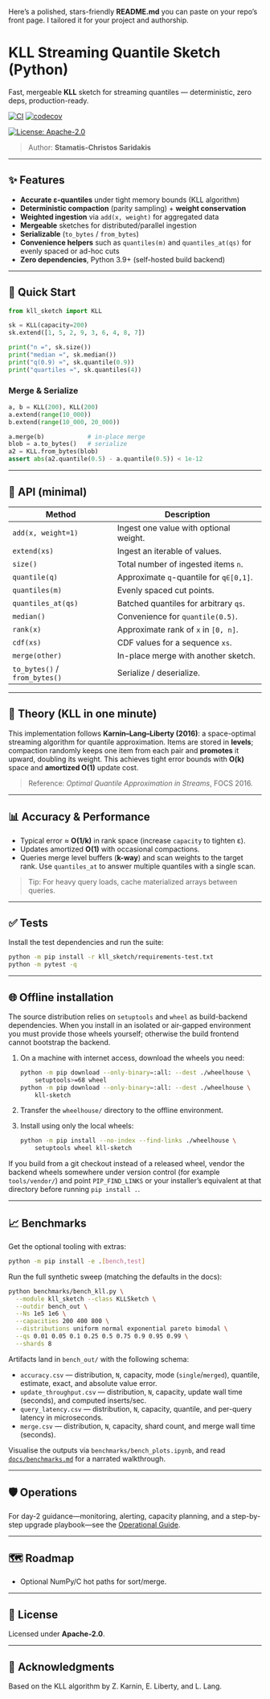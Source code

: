 Here’s a polished, stars-friendly **README.md** you can paste on your repo’s front page. I tailored it for your project and authorship.


# KLL Streaming Quantile Sketch (Python)
Fast, mergeable **KLL** sketch for streaming quantiles — deterministic, zero deps, production-ready.

[![CI](https://github.com/SaridakisStamatisChristos/kll_sketch/actions/workflows/ci.yml/badge.svg)](https://github.com/SaridakisStamatisChristos/kll_sketch/actions/workflows/ci.yml)
[![codecov](https://codecov.io/gh/SaridakisStamatisChristos/kll_sketch/branch/main/graph/badge.svg)](https://codecov.io/gh/SaridakisStamatisChristos/kll_sketch)

[![License: Apache-2.0](https://img.shields.io/badge/License-Apache--2.0-blue.svg)](LICENSE)

> Author: **Stamatis-Christos Saridakis**

---

## ✨ Features
- **Accurate ε-quantiles** under tight memory bounds (KLL algorithm)
- **Deterministic compaction** (parity sampling) + **weight conservation**
- **Weighted ingestion** via `add(x, weight)` for aggregated data
- **Mergeable** sketches for distributed/parallel ingestion
- **Serializable** (`to_bytes` / `from_bytes`)
- **Convenience helpers** such as `quantiles(m)` and `quantiles_at(qs)` for
  evenly spaced or ad-hoc cuts
- **Zero dependencies**, Python 3.9+ (self-hosted build backend)

---

## 🚀 Quick Start
```python
from kll_sketch import KLL

sk = KLL(capacity=200)
sk.extend([1, 5, 2, 9, 3, 6, 4, 8, 7])

print("n =", sk.size())
print("median ≈", sk.median())
print("q(0.9) ≈", sk.quantile(0.9))
print("quartiles ≈", sk.quantiles(4))
```

### Merge & Serialize

```python
a, b = KLL(200), KLL(200)
a.extend(range(10_000))
b.extend(range(10_000, 20_000))

a.merge(b)            # in-place merge
blob = a.to_bytes()   # serialize
a2 = KLL.from_bytes(blob)
assert abs(a2.quantile(0.5) - a.quantile(0.5)) < 1e-12
```

---

## 🧰 API (minimal)

| Method                        | Description                             |
| ----------------------------- | --------------------------------------- |
| `add(x, weight=1)`            | Ingest one value with optional weight.  |
| `extend(xs)`                  | Ingest an iterable of values.           |
| `size()`                      | Total number of ingested items `n`.     |
| `quantile(q)`                 | Approximate `q`-quantile for `q∈[0,1]`. |
| `quantiles(m)`                | Evenly spaced cut points.               |
| `quantiles_at(qs)`            | Batched quantiles for arbitrary `qs`.   |
| `median()`                    | Convenience for `quantile(0.5)`.        |
| `rank(x)`                     | Approximate rank of `x` in `[0, n]`.    |
| `cdf(xs)`                     | CDF values for a sequence `xs`.         |
| `merge(other)`                | In-place merge with another sketch.     |
| `to_bytes()` / `from_bytes()` | Serialize / deserialize.                |

---

## 📐 Theory (KLL in one minute)

This implementation follows **Karnin–Lang–Liberty (2016)**: a space-optimal streaming algorithm for quantile approximation. Items are stored in **levels**; compaction randomly keeps one item from each pair and **promotes** it upward, doubling its weight. This achieves tight error bounds with **O(k)** space and **amortized O(1)** update cost.

> Reference: *Optimal Quantile Approximation in Streams*, FOCS 2016.

---

## 📊 Accuracy & Performance

* Typical error ≈ **O(1/k)** in rank space (increase `capacity` to tighten ε).
* Updates amortized **O(1)** with occasional compactions.
* Queries merge level buffers (**k-way**) and scan weights to the target rank.
  Use `quantiles_at` to answer multiple quantiles with a single scan.

> Tip: For heavy query loads, cache materialized arrays between queries.

---

## ✅ Tests

Install the test dependencies and run the suite:

```bash
python -m pip install -r kll_sketch/requirements-test.txt
python -m pytest -q
```

---

## 🌐 Offline installation

The source distribution relies on `setuptools` and `wheel` as build-backend
dependencies. When you install in an isolated or air-gapped environment you
must provide those wheels yourself; otherwise the build frontend cannot
bootstrap the backend.

1. On a machine with internet access, download the wheels you need:

   ```bash
   python -m pip download --only-binary=:all: --dest ./wheelhouse \
       setuptools>=68 wheel
   python -m pip download --only-binary=:all: --dest ./wheelhouse \
       kll-sketch
   ```

2. Transfer the `wheelhouse/` directory to the offline environment.

3. Install using only the local wheels:

   ```bash
   python -m pip install --no-index --find-links ./wheelhouse \
       setuptools wheel kll-sketch
   ```

If you build from a git checkout instead of a released wheel, vendor the
backend wheels somewhere under version control (for example
`tools/vendor/`) and point `PIP_FIND_LINKS` or your installer’s equivalent at
that directory before running `pip install .`.

---

## 📈 Benchmarks

Get the optional tooling with extras:

```bash
python -m pip install -e .[bench,test]
```

Run the full synthetic sweep (matching the defaults in the docs):

```bash
python benchmarks/bench_kll.py \
  --module kll_sketch --class KLLSketch \
  --outdir bench_out \
  --Ns 1e5 1e6 \
  --capacities 200 400 800 \
  --distributions uniform normal exponential pareto bimodal \
  --qs 0.01 0.05 0.1 0.25 0.5 0.75 0.9 0.95 0.99 \
  --shards 8
```

Artifacts land in `bench_out/` with the following schema:

- `accuracy.csv` — distribution, `N`, capacity, mode (`single`/`merged`), quantile, estimate, exact, and absolute value error.
- `update_throughput.csv` — distribution, `N`, capacity, update wall time (seconds), and computed inserts/sec.
- `query_latency.csv` — distribution, `N`, capacity, quantile, and per-query latency in microseconds.
- `merge.csv` — distribution, `N`, capacity, shard count, and merge wall time (seconds).

Visualise the outputs via `benchmarks/bench_plots.ipynb`, and read [`docs/benchmarks.md`](docs/benchmarks.md) for a narrated walkthrough.

---

## 🛡️ Operations

For day-2 guidance—monitoring, alerting, capacity planning, and a step-by-step upgrade playbook—see the [Operational Guide](docs/operations.md).

---

## 🗺️ Roadmap

* Optional NumPy/C hot paths for sort/merge.

---

## 📝 License

Licensed under **Apache-2.0**.

---

## 🙌 Acknowledgments

Based on the KLL algorithm by Z. Karnin, E. Liberty, and L. Lang.

```


